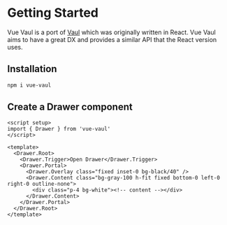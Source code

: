 # Getting Started

Vue Vaul is a port of [Vaul](https://github.com/emilkowalski/vaul) which was originally written in React. Vue Vaul aims to have a great DX and provides a similar API that the React version uses.

## Installation

```sh
npm i vue-vaul
```

## Create a Drawer component

```vue
<script setup>
import { Drawer } from 'vue-vaul'
</script>

<template>
  <Drawer.Root>
    <Drawer.Trigger>Open Drawer</Drawer.Trigger>
    <Drawer.Portal>
      <Drawer.Overlay class="fixed inset-0 bg-black/40" />
      <Drawer.Content class="bg-gray-100 h-fit fixed bottom-0 left-0 right-0 outline-none">
        <div class="p-4 bg-white"><!-- content --></div>
      </Drawer.Content>
    </Drawer.Portal>
  </Drawer.Root>
</template>
```